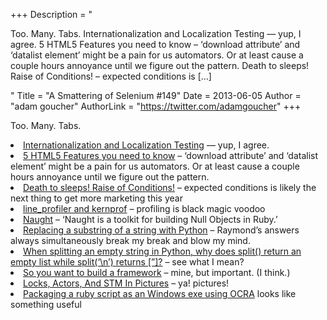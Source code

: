 +++
Description = "<p>Too. Many. Tabs. Internationalization and Localization Testing — yup, I agree. 5 HTML5 Features you need to know – ‘download attribute’ and ‘datalist element’ might be a pain for us automators. Or at least cause a couple hours annoyance until we figure out the pattern. Death to sleeps! Raise of Conditions! – expected conditions is […]</p>"
Title = "A Smattering of Selenium #149"
Date = 2013-06-05
Author = "adam goucher"
AuthorLink = "https://twitter.com/adamgoucher"
+++

<p>Too. Many. Tabs.</p>
<li><a href="http://watirmelon.com/2013/05/30/internationalization-and-localization-testing/">Internationalization and Localization Testing</a> &#8212; yup, I agree.</li>
<li><a href="http://daker.me/2013/05/5-html5-features-you-need-to-know.html">5 HTML5 Features you need to know</a> &#8211; &#8216;download attribute&#8217; and &#8216;datalist element&#8217; might be a pain for us automators. Or at least cause a couple hours annoyance until we figure out the pattern.</li>
<li><a href="http://minds.coremedia.com/2013/06/03/death-to-sleeps-raise-of-conditions/">Death to sleeps! Raise of Conditions!</a> &#8211; expected conditions is likely the next thing to get more marketing this year</li>
<li><a href="http://pythonhosted.org/line_profiler/">line_profiler and kernprof</a> &#8211; profiling is black magic voodoo</li>
<li><a href="https://github.com/avdi/naught">Naught</a> &#8211; &#8216;Naught is a toolkit for building Null Objects in Ruby.&#8217;</li>
<li><a href="http://stackoverflow.com/questions/10436454/replacing-a-substring-of-a-string-with-python/10436832">Replacing a substring of a string with Python</a> &#8211; Raymond&#8217;s answers always simultaneously break my break and blow my mind.</li>
<li><a href="http://stackoverflow.com/questions/16645083/when-splitting-an-empty-string-in-python-why-does-split-return-an-empty-list/16645307">When splitting an empty string in Python, why does split() return an empty list while split(&#8216;\n&#8217;) returns [&#8221;]?</a> &#8211; see what I mean?</li>
<li><a href="http://element34.ca/blog/so-you-want-to-build-a-framework">So you want to build a framework</a> &#8211; mine, but important. (I think.)</li>
<li><a href="http://adit.io/posts/2013-05-15-Locks,-Actors,-And-STM-In-Pictures.html">Locks, Actors, And STM In Pictures</a> &#8211; ya! pictures!</li>
<li><a href="http://watirmelon.com/2013/05/14/packaging-a-ruby-script-as-an-windows-exe-using-ocra/">Packaging a ruby script as an Windows exe using OCRA</a> looks like something useful</li>
</ul>

